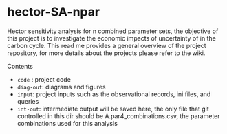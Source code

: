 # hector-SA-npar

Hector sensitivity analysis for n combined parameter sets, the objective of this project is to investigate the economic impacts of uncertainty of in the carbon cycle. This read me provides a general overview of the project  repository, for more details about the projects please refer to the wiki. 

Contents
* `code` : project code 
* `diag-out`: diagrams and figures 
* `input`: project inputs such as the observational records, ini files, and queries 
* `int-out`: intermediate output will be saved here, the only file that git controlled in this dir should be A.par4_combinations.csv, the parameter combinations used for this analysis 


